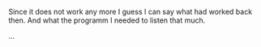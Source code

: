 Since it does not work any more I guess I can say what had worked back then.
And what the programm I needed to listen that much.

...


